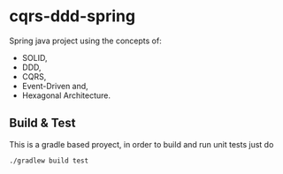 # cqrs-ddd-spring

Spring java project using the concepts of:

* SOLID,
* DDD,
* CQRS,
* Event-Driven and,
* Hexagonal Architecture.

## Build & Test
This is a gradle based proyect, in order to build and run unit tests just do
```shell script
./gradlew build test
```
